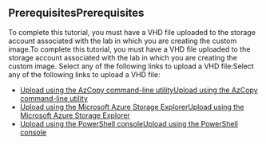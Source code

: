 ## <a name="prerequisites"></a><span data-ttu-id="a7684-101">Prerequisites</span><span class="sxs-lookup"><span data-stu-id="a7684-101">Prerequisites</span></span> 
<span data-ttu-id="a7684-102">To complete this tutorial, you must have a VHD file uploaded to the storage account associated with the lab in which you are creating the custom image.</span><span class="sxs-lookup"><span data-stu-id="a7684-102">To complete this tutorial, you must have a VHD file uploaded to the storage account associated with the lab in which you are creating the custom image.</span></span> <span data-ttu-id="a7684-103">Select any of the following links to upload a VHD file:</span><span class="sxs-lookup"><span data-stu-id="a7684-103">Select any of the following links to upload a VHD file:</span></span>

- [<span data-ttu-id="a7684-104">Upload using the AzCopy command-line utility</span><span class="sxs-lookup"><span data-stu-id="a7684-104">Upload using the AzCopy command-line utility</span></span>](../articles/devtest-lab/devtest-lab-upload-vhd-using-azcopy.md)
- [<span data-ttu-id="a7684-105">Upload using the Microsoft Azure Storage Explorer</span><span class="sxs-lookup"><span data-stu-id="a7684-105">Upload using the Microsoft Azure Storage Explorer</span></span>](../articles/devtest-lab/devtest-lab-upload-vhd-using-storage-explorer.md)
- [<span data-ttu-id="a7684-106">Upload using the PowerShell console</span><span class="sxs-lookup"><span data-stu-id="a7684-106">Upload using the PowerShell console</span></span>](../articles/devtest-lab/devtest-lab-upload-vhd-using-powershell.md)
